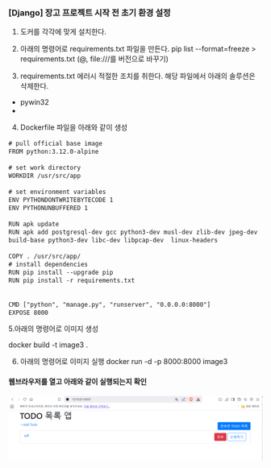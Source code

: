 ### [Django] 장고 프로젝트 시작 전 초기 환경 설정

1. 도커를 각각에 맞게 설치한다.

2. 아래의 명령어로 requirements.txt 파일을 만든다.
   pip list --format=freeze > requirements.txt (@, file:///를 버전으로 바꾸기)

3. requirements.txt 에러시 적절한 조치를 취한다.
   해당 파일에서 아래의 솔루션은 삭제한다.

-   pywin32
-

4. Dockerfile 파일을 아래와 같이 생성
```
# pull official base image
FROM python:3.12.0-alpine

# set work directory
WORKDIR /usr/src/app

# set environment variables
ENV PYTHONDONTWRITEBYTECODE 1
ENV PYTHONUNBUFFERED 1

RUN apk update
RUN apk add postgresql-dev gcc python3-dev musl-dev zlib-dev jpeg-dev  build-base python3-dev libc-dev libpcap-dev  linux-headers

COPY . /usr/src/app/
# install dependencies
RUN pip install --upgrade pip
RUN pip install -r requirements.txt


CMD ["python", "manage.py", "runserver", "0.0.0.0:8000"]
EXPOSE 8000
```
5.아래의 명령어로 이미지 생성

docker build -t image3 .

6. 아래의 명령어로 이미지 실행
   docker run -d -p 8000:8000 image3

#### 웹브라우저를 열고 아래와 같이 실행되는지 확인
![alt text](image.png)


